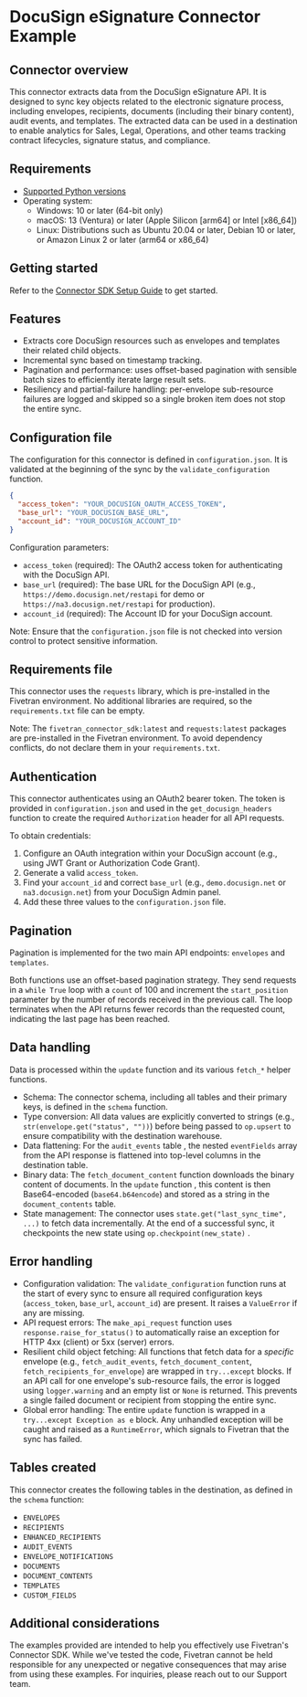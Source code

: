 # DocuSign eSignature Connector Example

## Connector overview

This connector extracts data from the DocuSign eSignature API. It is designed to sync key objects related to the electronic signature process, including envelopes, recipients, documents (including their binary content), audit events, and templates. The extracted data can be used in a destination to enable analytics for Sales, Legal, Operations, and other teams tracking contract lifecycles, signature status, and compliance.

## Requirements

  - [Supported Python versions](https://github.com/fivetran/fivetran_connector_sdk/blob/main/README.md#requirements)   
  - Operating system:
      - Windows: 10 or later (64-bit only)
      - macOS: 13 (Ventura) or later (Apple Silicon [arm64] or Intel [x86\_64])
      - Linux: Distributions such as Ubuntu 20.04 or later, Debian 10 or later, or Amazon Linux 2 or later (arm64 or x86\_64)

## Getting started

Refer to the [Connector SDK Setup Guide](https://fivetran.com/docs/connectors/connector-sdk/setup-guide) to get started.

## Features

  - Extracts core DocuSign resources such as envelopes and templates their related child objects.
  - Incremental sync based on timestamp tracking.
  - Pagination and performance: uses offset-based pagination with sensible batch sizes to efficiently iterate large result sets.
  - Resiliency and partial-failure handling: per-envelope sub-resource failures are logged and skipped so a single broken item does not stop the entire sync.


## Configuration file

The configuration for this connector is defined in `configuration.json`. It is validated at the beginning of the sync by the `validate_configuration` function.

```json
{
  "access_token": "YOUR_DOCUSIGN_OAUTH_ACCESS_TOKEN",
  "base_url": "YOUR_DOCUSIGN_BASE_URL",
  "account_id": "YOUR_DOCUSIGN_ACCOUNT_ID"
}
```
Configuration parameters:
  - `access_token` (required): The OAuth2 access token for authenticating with the DocuSign API.
  - `base_url` (required): The base URL for the DocuSign API (e.g., `https://demo.docusign.net/restapi` for demo or `https://na3.docusign.net/restapi` for production).
  - `account_id` (required): The Account ID for your DocuSign account.

Note: Ensure that the `configuration.json` file is not checked into version control to protect sensitive information.

## Requirements file

This connector uses the `requests` library, which is pre-installed in the Fivetran environment. No additional libraries are required, so the `requirements.txt` file can be empty.

Note: The `fivetran_connector_sdk:latest` and `requests:latest` packages are pre-installed in the Fivetran environment. To avoid dependency conflicts, do not declare them in your `requirements.txt`.

## Authentication

This connector authenticates using an OAuth2 bearer token. The token is provided in `configuration.json` and used in the `get_docusign_headers` function to create the required `Authorization` header for all API requests.

To obtain credentials:
1.  Configure an OAuth integration within your DocuSign account (e.g., using JWT Grant or Authorization Code Grant).
2.  Generate a valid `access_token`.
3.  Find your `account_id` and correct `base_url` (e.g., `demo.docusign.net` or `na3.docusign.net`) from your DocuSign Admin panel.
4.  Add these three values to the `configuration.json` file.

## Pagination

Pagination is implemented for the two main API endpoints: `envelopes` and `templates`.

 Both functions use an offset-based pagination strategy. They send requests in a `while True` loop with a `count` of 100 and increment the `start_position` parameter by the number of records received in the previous call. The loop terminates when the API returns fewer records than the requested count, indicating the last page has been reached.

## Data handling

Data is processed within the `update` function and its various `fetch_*` helper functions.

- Schema: The connector schema, including all tables and their primary keys, is defined in the `schema` function.
- Type conversion: All data values are explicitly converted to strings (e.g., `str(envelope.get("status", ""))`) before being passed to `op.upsert` to ensure compatibility with the destination warehouse.
- Data flattening: For the `audit_events` table , the nested `eventFields` array from the API response is flattened into top-level columns in the destination table.
- Binary data: The `fetch_document_content` function downloads the binary content of documents. In the `update` function , this content is then Base64-encoded (`base64.b64encode`) and stored as a string in the `document_contents` table.
- State management: The connector uses `state.get("last_sync_time", ...)` to fetch data incrementally. At the end of a successful sync, it checkpoints the new state using `op.checkpoint(new_state)` .

## Error handling

- Configuration validation: The `validate_configuration` function  runs at the start of every sync to ensure all required configuration keys (`access_token`, `base_url`, `account_id`) are present. It raises a `ValueError` if any are missing.
- API request errors: The `make_api_request` function  uses `response.raise_for_status()` to automatically raise an exception for HTTP 4xx (client) or 5xx (server) errors.
- Resilient child object fetching: All functions that fetch data for a *specific* envelope (e.g., `fetch_audit_events`, `fetch_document_content`, `fetch_recipients_for_envelope`) are wrapped in `try...except` blocks. If an API call for one envelope's sub-resource fails, the error is logged using `logger.warning` and an empty list or `None` is returned. This prevents a single failed document or recipient from stopping the entire sync.
- Global error handling: The entire `update` function is wrapped in a `try...except Exception as e` block. Any unhandled exception will be caught and raised as a `RuntimeError`, which signals to Fivetran that the sync has failed.

## Tables created

This connector creates the following tables in the destination, as defined in the `schema` function:

  - `ENVELOPES`
  - `RECIPIENTS`
  - `ENHANCED_RECIPIENTS`
  - `AUDIT_EVENTS`
  - `ENVELOPE_NOTIFICATIONS`
  - `DOCUMENTS`
  - `DOCUMENT_CONTENTS`
  - `TEMPLATES`
  - `CUSTOM_FIELDS`

## Additional considerations

The examples provided are intended to help you effectively use Fivetran's Connector SDK. While we've tested the code, Fivetran cannot be held responsible for any unexpected or negative consequences that may arise from using these examples. For inquiries, please reach out to our Support team.